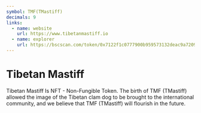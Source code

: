```yaml
---
symbol: TMF(TMastiff)
decimals: 9
links:
  - name: website
    url: https://www.tibetanmastiff.io
  - name: explorer
    url: https://bscscan.com/token/0x7122f1c0777900b959573132deac9a7209741aa0
---
```


# Tibetan Mastiff

Tibetan Mastiff Is NFT - Non-Fungible Token. The birth of TMF (TMastiff) allowed the image of the Tibetan clam dog to be brought to the international community, and we believe that TMF (TMastiff) will flourish in the future.
